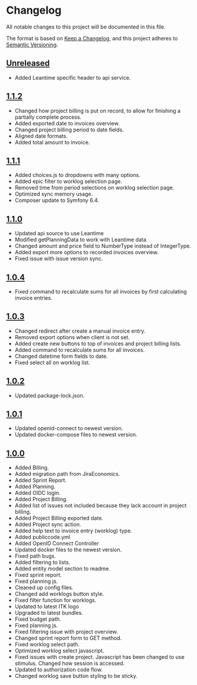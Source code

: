 <!-- markdownlint-disable MD024 -->
# Changelog

All notable changes to this project will be documented in this file.

The format is based on [Keep a Changelog](https://keepachangelog.com/en/1.1.0/),
and this project adheres to [Semantic Versioning](https://semver.org/spec/v2.0.0.html).

## [Unreleased]

* Added Leantime specific header to api service.

## [1.1.2]

* Changed how project billing is put on record, to allow for finishing a partially
complete process.
* Added exported date to invoices overview.
* Changed project billing period to date fields.
* Aligned date formats.
* Added total amount to invoice.

## [1.1.1]

* Added choices.js to dropdowns with many options.
* Added epic filter to worklog selection page.
* Removed time from period selections on worklog selection page.
* Optimized sync memory usage.
* Composer update to Symfony 6.4.

## [1.1.0]

* Updated api source to use Leantime
* Modified getPlanningData to work with Leantime data
* Changed amount and price field to NumberType instead of IntegerType.
* Added export more options to recorded invoices overview.
* Fixed issue with issue version sync.

## [1.0.4]

* Fixed command to recalculate sums for all invoices by first calculating
  invoice entries.

## [1.0.3]

* Changed redirect after create a manual invoice entry.
* Removed export options when client is not set.
* Added create new buttons to top of invoices and project billing lists.
* Added command to recalculate sums for all invoices.
* Changed datetime form fields to date.
* Fixed select all on worklog list.

## [1.0.2]

* Updated package-lock.json.

## [1.0.1]

* Updated openid-connect to newest version.
* Updated docker-compose files to newest version.

## [1.0.0]

* Added Billing.
* Added migration path from JiraEconomics.
* Added Sprint Report.
* Added Planning.
* Added OIDC login.
* Added Project Billing.
* Added list of issues not included because they lack account in project billing.
* Added Project Billing exported date.
* Added Project sync action.
* Added help text to invoice entry (worklog) type.
* Added publiccode.yml
* Added OpenID Connect Controller
* Updated docker files to the newest version.
* Fixed path bugs.
* Added filtering to lists.
* Added entity model section to readme.
* Fixed sprint report.
* Fixed planning js.
* Cleaned up config files.
* Changed add worklogs button style.
* Fixed filter function for worklogs.
* Updated to latest ITK logo
* Upgraded to latest bundles.
* Fixed budget path.
* Fixed planning js.
* Fixed filtering issue with project overview.
* Changed sprint report form to GET method.
* Fixed worklog select path.
* Optimized worklog select javascript.
* Fixed issues with create project. Javascript has been changed to use stimulus.
  Changed how session is accessed.
* Updated to authorization code flow.
* Changed worklog save button styling to be sticky.

[Unreleased]: https://github.com/itk-dev/economics/compare/1.1.2...HEAD
[1.1.2]: https://github.com/itk-dev/economics/compare/1.1.1...1.1.2
[1.1.1]: https://github.com/itk-dev/economics/compare/1.1.0...1.1.1
[1.1.0]: https://github.com/itk-dev/economics/compare/1.0.4...1.1.0
[1.0.4]: https://github.com/itk-dev/economics/compare/1.0.3...1.0.4
[1.0.3]: https://github.com/itk-dev/economics/compare/1.0.2...1.0.3
[1.0.2]: https://github.com/itk-dev/economics/compare/1.0.1...1.0.2
[1.0.1]: https://github.com/itk-dev/economics/compare/1.0.0...1.0.1
[1.0.0]: https://github.com/itk-dev/economics/releases/tag/1.0.0
